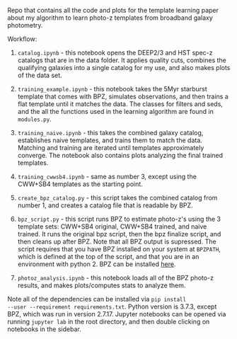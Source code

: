 
Repo that contains all the code and plots for the template learning paper about my algorithm to learn photo-z templates from broadband galaxy photometry.


Workflow:

1. <code>catalog.ipynb</code> - this notebook opens the DEEP2/3 and HST spec-z catalogs that are in the data folder. It applies quality cuts, combines the qualifying galaxies into a single catalog for my use, and also makes plots of the data set.

2. <code>training_example.ipynb</code> - this notebook takes the 5Myr starburst template that comes with BPZ, simulates observations, and then trains a flat template until it matches the data. The classes for filters and seds, and the all the functions used in the learning algorithm are found in <code>modules.py</code>.

3. <code>training_naive.ipynb</code> - this takes the combined galaxy catalog, establishes naive templates, and trains them to match the data. Matching and training are iterated until templates approximately converge. The notebook also contains plots analyzing the final trained templates.

4. <code>training_cwwsb4.ipynb</code> - same as number 3, except using the CWW+SB4 templates as the starting point.

5. <code>create_bpz_catalog.py</code> - this script takes the combined catalog from number 1, and creates a catalog file that is readable by BPZ.

6. <code>bpz_script.py</code> - this script runs BPZ to estimate photo-z's using the 3 template sets: CWW+SB4 original, CWW+SB4 trained, and naive trained. It runs the original bpz script, then the bpz finalize script, and then cleans up after BPZ. Note that all BPZ output is supressed. The script requires that you have BPZ installed on your system at <code>BPZPATH</code>, which is defined at the top of the script, and that you are in an environment with python 2. BPZ can be installed [here](http://www.stsci.edu/~dcoe/BPZ/).

7. <code>photoz_analysis.ipynb</code> - this notebook loads all of the BPZ photo-z results, and makes plots/computes stats to analyze them.

Note all of the dependencies can be installed via <code>pip install --user --requirement requirements.txt</code>. Python version is 3.7.3, except BPZ, which was run in version 2.7.17. Jupyter notebooks can be opened via running <code>jupyter lab</code> in the root directory, and then double clicking on notebooks in the sidebar.
